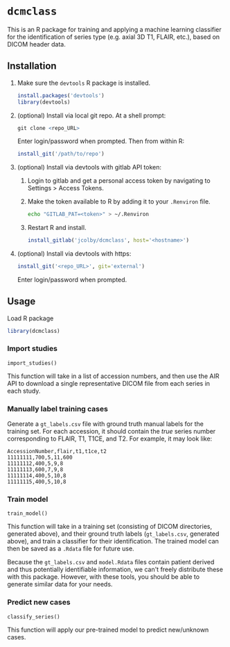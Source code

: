 # `dcmclass`

This is an R package for training and applying a machine learning classifier for the identification of series type (e.g. axial 3D T1, FLAIR, etc.), based on DICOM header data.

## Installation

1. Make sure the `devtools` R package is installed.

    ```R
    install.packages('devtools')
    library(devtools)
    ```

1. (optional) Install via local git repo.
    At a shell prompt:

    ```R
    git clone <repo_URL>
    ```
    
    Enter login/password when prompted. Then from within R:
    
    ```R
    install_git('/path/to/repo')
    ```

1. (optional) Install via devtools with gitlab API token:
    1. Login to gitlab and get a personal access token by navigating to Settings > Access Tokens.
    1. Make the token available to R by adding it to your `.Renviron` file.
    
        ```bash
        echo "GITLAB_PAT=<token>" > ~/.Renviron
        ```
    
    1. Restart R and install.
    
        ```R
        install_gitlab('jcolby/dcmclass', host='<hostname>')
        ```

1. (optional) Install via devtools with https:

    ```R
    install_git('<repo_URL>', git='external')
    ```

    Enter login/password when prompted.


## Usage

Load R package

```R
library(dcmclass)
```

### Import studies

`import_studies()`

This function will take in a list of accession numbers, and then use the AIR API to download a single representative DICOM file from each series in each study.

### Manually label training cases

Generate a `gt_labels.csv` file with ground truth manual labels for the training set. For each accession, it should contain the *true* series number corresponding to FLAIR, T1, T1CE, and T2. For example, it may look like:

```
AccessionNumber,flair,t1,t1ce,t2
11111111,700,5,11,600
11111112,400,5,9,8
11111113,600,7,9,8
11111114,400,5,10,8
11111115,400,5,10,8
```

### Train model

`train_model()`

This function will take in a training set (consisting of DICOM directories, generated above), and their ground truth labels (`gt_labels.csv`, generated above), and train a classifier for their identification. The trained model can then be saved as a `.Rdata` file for future use.

Because the `gt_labels.csv` and `model.Rdata` files contain patient derived and thus potentially identifiable information, we can't freely distribute these with this package. However, with these tools, you should be able to generate similar data for your needs.

### Predict new cases

`classify_series()`

This function will apply our pre-trained model to predict new/unknown cases.
